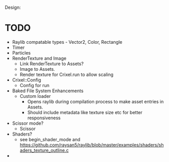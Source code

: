 
Design:



# TODO
  - Raylib compatable types - Vector2, Color, Rectangle
  - Timer
  - Particles
  - RenderTexture and Image
    - Link RenderTexture to Assets?
    - Image to Assets.
    - Render texture for Crixel.run to allow scaling
  - Crixel::Config
    - Config for run
  - Baked File System Enhancements
    - Custom loader
      - Opens raylib during compilation process to make asset entries in Assets.
      - Should include metadata like texture size etc for better responsiveness 
  - Scissor mode?
    - Scissor 
  - Shaders?
    - see begin_shader_mode and https://github.com/raysan5/raylib/blob/master/examples/shaders/shaders_texture_outline.c
  - 